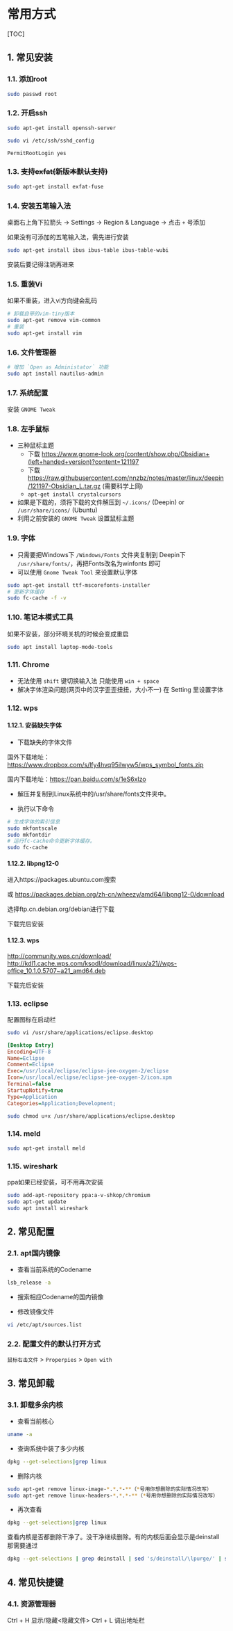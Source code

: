 # 常用方式

[TOC]

## 1. 常见安装

### 1.1. 添加root

```sh
sudo passwd root
```

### 1.2. 开启ssh

```sh
sudo apt-get install openssh-server
```

```sh
sudo vi /etc/ssh/sshd_config
```

```text
PermitRootLogin yes
```

### 1.3. ~~支持exfat(新版本默认支持)~~

```sh
sudo apt-get install exfat-fuse
```

### 1.4. 安装五笔输入法

桌面右上角下拉箭头 -> Settings -> Region & Language -> 点击 `+` 号添加

如果没有可添加的五笔输入法，需先进行安装

```sh
sudo apt-get install ibus ibus-table ibus-table-wubi
```

安装后要记得注销再进来

### 1.5. 重装Vi

如果不重装，进入vi方向键会乱码

```sh
# 卸载自带的vim-tiny版本
sudo apt-get remove vim-common
# 重装
sudo apt-get install vim
```

### 1.6. 文件管理器

```sh
# 增加 `Open as Administator` 功能
sudo apt install nautilus-admin
```

### 1.7. 系统配置

安装 `GNOME Tweak`

### 1.8. 左手鼠标

- 三种鼠标主题
  - 下载 <https://www.gnome-look.org/content/show.php/Obsidian+(left+handed+version)?content=121197>
  - 下载 <https://raw.githubusercontent.com/nnzbz/notes/master/linux/deepin/121197-Obsidian_L.tar.gz> (需要科学上网)
  - `apt-get install crystalcursors`
- 如果是下载的，须将下载的文件解压到 `~/.icons/` (Deepin) or `/usr/share/icons/` (Ubuntu)
- 利用之前安装的 `GNOME Tweak` 设置鼠标主题

### 1.9. 字体

- 只需要把Windows下 `/Windows/Fonts` 文件夹复制到 Deepin下 `/usr/share/fonts/`，再把Fonts改名为winfonts 即可
- 可以使用 `Gnome Tweak Tool` 来设置默认字体

```sh
sudo apt-get install ttf-mscorefonts-installer
# 更新字体缓存
sudo fc-cache -f -v
```

### 1.10. 笔记本模式工具

如果不安装，部分环境关机的时候会变成重启

```sh
sudo apt install laptop-mode-tools
```

### 1.11. Chrome

- 无法使用 `shift` 键切换输入法
  只能使用 `win + space`
- 解决字体渲染问题(网页中的汉字歪歪扭扭，大小不一)
  在 Setting 里设置字体

### 1.12. wps

#### 1.12.1. 安装缺失字体

- 下载缺失的字体文件

国外下载地址：https://www.dropbox.com/s/lfy4hvq95ilwyw5/wps_symbol_fonts.zip

国内下载地址：https://pan.baidu.com/s/1eS6xIzo

- 解压并复制到Linux系统中的/usr/share/fonts文件夹中。

- 执行以下命令

```sh
# 生成字体的索引信息
sudo mkfontscale
sudo mkfontdir
# 运行fc-cache命令更新字体缓存。
sudo fc-cache
```

#### 1.12.2. libpng12-0

进入https://packages.ubuntu.com搜索

或
https://packages.debian.org/zh-cn/wheezy/amd64/libpng12-0/download

选择ftp.cn.debian.org/debian进行下载

下载完后安装

#### 1.12.3. wps

http://community.wps.cn/download/
http://kdl1.cache.wps.com/ksodl/download/linux/a21//wps-office_10.1.0.5707~a21_amd64.deb

下载完后安装


### 1.13. eclipse

配置图标在启动栏

```sh
sudo vi /usr/share/applications/eclipse.desktop
```

```ini
[Desktop Entry]
Encoding=UTF-8
Name=Eclipse
Comment=Eclipse
Exec=/usr/local/eclipse/eclipse-jee-oxygen-2/eclipse
Icon=/usr/local/eclipse/eclipse-jee-oxygen-2/icon.xpm
Terminal=false
StartupNotify=true
Type=Application
Categories=Application;Development;
```

```sh
sudo chmod u+x /usr/share/applications/eclipse.desktop
```

### 1.14. meld

```sh
sudo apt-get install meld
```

### 1.15. wireshark

ppa如果已经安装，可不用再次安装

```sh
sudo add-apt-repository ppa:a-v-shkop/chromium
sudo apt-get update
sudo apt install wireshark
```

## 2. 常见配置

### 2.1. apt国内镜像

- 查看当前系统的Codename

```sh
lsb_release -a
```

- 搜索相应Codename的国内镜像

- 修改镜像文件

```sh
vi /etc/apt/sources.list
```

### 2.2. 配置文件的默认打开方式

 ```鼠标右击文件``` > ```Properpies``` > ```Open with```

## 3. 常见卸载

### 3.1. 卸载多余内核

- 查看当前核心

```sh
uname -a
```

- 查询系统中装了多少内核

```sh
dpkg --get-selections|grep linux
```

- 删除内核

```sh
sudo apt-get remove linux-image-*.*.*-**（*号用你想删除的实际情况改写）
sudo apt-get remove linux-headers-*.*.*-**（*号用你想删除的实际情况改写）
```

- 再次查看

```sh
dpkg --get-selections|grep linux
```

查看内核是否都删除干净了。没干净继续删除。有的内核后面会显示是deinstall 那需要通过

```sh
dpkg --get-selections | grep deinstall | sed 's/deinstall/\lpurge/' | sudo dpkg --set-selections; sudo dpkg -Pa
```

## 4. 常见快捷键

### 4.1. 资源管理器

Ctrl + H 显示/隐藏<隐藏文件>
Ctrl + L 调出地址栏
